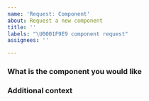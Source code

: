```yaml
---
name: 'Request: Component'
about: Request a new component
title: ''
labels: "\U0001F9E9 component request"
assignees: ''

---
```


### What is the component you would like

<!-- Describe the component here -->

### Additional context

<!-- Post any links to designs or add more information -->
